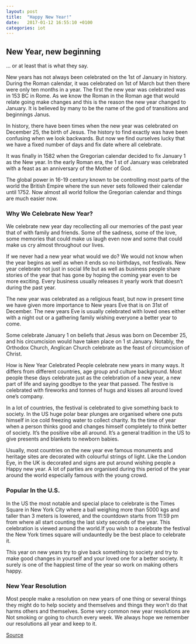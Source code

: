 ```yaml
---
layout: post
title:  "Happy New Year!"
date:   2017-01-12 16:55:10 +0100
categories: iot
---
```

## New Year, new beginning

... or at least that is what they say.

New years has not always been celebrated on the 1st of January in history. During the Roman calendar, it was celebrated on 1st of March but then there were only ten months in a year. The first the new year was celebrated was in 153 BC in Rome. As we know the Roman in the Roman age that would relate going make changes and this is the reason the new year changed to January. It is believed by many to be the name of the god of transitions and beginnings Janus.

In history, there have been times when the new year was celebrated on December 25, the birth of Jesus. The history to find exactly was have been confusing when we look backwards. But now we find ourselves lucky that we have a fixed number of days and fix date where all celebrate.

It was finally in 1582 when the Gregorian calendar decided to fix January 1 as the New year. In the early Roman era, the 1 st of January was celebrated with a feast as an anniversary of the Mother of God.

The global power in 16-19 century known to be controlling most parts of the world the British Empire where the sun never sets followed their calendar until 1752. Now almost all world follow the Gregorian calendar and things are much easier now.

### Why We Celebrate New Year?
We celebrate new year day recollecting all our memories of the past year that of with family and friends. Some of the sadness, some of the love, some memories that could make us laugh even now and some that could make us cry almost throughout our lives.

If we never had a new year what would we do? We would not know when the year begins as well as when it ends so no birthdays, not festivals. New year celebrate not just in social life but as well as business people share stories of the year that has gone by hoping the coming year even to be more exciting. Every business usually releases it yearly work that doesn’t during the past year.

The new year was celebrated as a religious feast, but now in present time we have given more importance to New years Eve that is on 31st of December. The new years Eve is usually celebrated with loved ones either with a night out or a gathering family wishing everyone a better year to come.

Some celebrate January 1 on beliefs that Jesus was born on December 25, and his circumcision would have taken place on 1 st January. Notably, the Orthodox Church, Anglican Church celebrate as the feast of circumcision of Christ.

How is New Year Celebrated
People celebrate new years in many ways. It differs from different countries, age group and culture background. Most people these days celebrate just as the celebration of a new year, a new part of life and saying goodbye to the year that passed. The festive is celebrated with fireworks and tonnes of hugs and kisses all around loved one’s company.

In a lot of countries, the festival is celebrated to give something back to society. In the US huge polar bear plunges are organised where one puts himself in ice cold freezing water to collect charity. Its the time of year when a person thinks good and changes himself completely to think better of society. It’s the positive vibe all around. It’s a general tradition in the US to give presents and blankets to newborn babies.

Usually, most countries on the new year eve famous monuments and heritage sites are decorated with colourful strings of light. Like the London Eye, in the UK is decorated and signs are put around wishing people a Happy new year. A lot of parties are organised during this period of the year around the world especially famous with the young crowd.

### Popular In the U.S.
In the US the most notable and special place to celebrate is the Times Square in New York City where a ball weighing more than 5000 kgs and taller than 3 meters is lowered, and the countdown starts from 11:59 pm from where all start counting the last sixty seconds of the year. This celebration is viewed around the world.If you wish to a celebrate the festival the New York times square will undauntedly be the best place to celebrate it.

This year on new years try to give back something to society and try to make good changes in yourself and your loved one for a better society. It surely is one of the happiest time of the year so work on making others happy.

### New Year Resolution
Most people make a resolution on new years of one thing or several things they might do to help society and themselves and things they won’t do that harms others and themselves. Some very common new year resolutions are Not smoking or going to church every week. We always hope we remember our resolutions all year and keep to it.

[Source](http://festcalendar.com/happy-new-year.html)